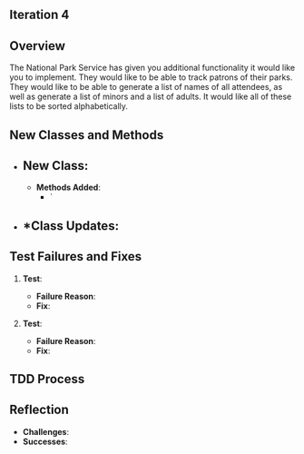 ## Iteration 4

## Overview
The National Park Service has given you additional functionality it would like you to implement. They would like to be able to track patrons of their parks. They would like to be able to generate a list of names of all attendees, as well as generate a list of minors and a list of adults. It would like all of these lists to be sorted alphabetically.

## New Classes and Methods
- **New Class**: 
  - 
  - **Methods Added**:
    - `

- ***Class Updates**:
  - 

## Test Failures and Fixes
1. **Test**:
   - **Failure Reason**: 
   - **Fix**: 

2. **Test**: 
   - **Failure Reason**: 
   - **Fix**: 

## TDD Process


## Reflection
- **Challenges**: 
- **Successes**: 
